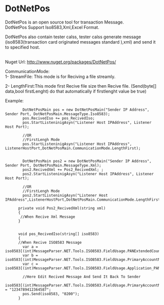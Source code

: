 # DotNetPos
DotNetPos is an open source tool for transaction Message.</br>
DotNetPos Support Iso8583,Xml,Excel Format.</br>

DotNetPos also contain tester calss, tester calss generate message (iso8583(transaction card originated messages standard ),xml) and send it to specified host.</br></br>

Nuget Url: http://www.nuget.org/packages/DotNetPos/ </br>

CommunicationMode:</br>
1- StreamFile: This mode is for Reciving a file streamly.

2- LengthFirst:This mode first Recive file size then Recive file.
(Send(byte[] data,bool firstLenght) do that automatically if firstlenght value be true)

Example:</br>

            DotNetPosMain pos = new DotNetPosMain("Sender IP Address", Sender Port, DotNetPosMain.MessageType.Iso8583);
            pos.RecivedIso += pos_RecivedIso;
            pos.StartListeninigAsyn("Listener Host IPAddress", Listener Host Port);

            //OR
            //FirstLengh Mode
            pos.StartListeninigAsyn("Listener Host IPAddress", ListenerHostPort,DotNetPosMain.CommunicationMode.LengthFirst);
            
            
            DotNetPosMain pos2 = new DotNetPosMain("Sender IP Address", Sender Port, DotNetPosMain.MessageType.Xml);
            pos2.RecivedXml += Pos2_RecivedXml; ;
            pos2.StartListeninigAsyn("Listener Host IPAddress", Listener Host Port);
            
            //OR
            //FirstLengh Mode
            pos2.StartListeninigAsyn("Listener Host IPAddress",ListenerHostPort,DotNetPosMain.CommunicationMode.LengthFirst);
            
          private void Pos2_RecivedXml(string xml)
          {
           //When Recive Xml Message
          }


          void pos_RecivedIso(string[] iso8583)
          {
          //When Recive ISO8583 Message
            var a = iso8583[(int)MessageParser.NET.Tools.ISO8583.FieldUsage.PANExtendedCountryCode];
            var b = iso8583[(int)MessageParser.NET.Tools.ISO8583.FieldUsage.PrimaryAccountNumber_PAN];
            var c = iso8583[(int)MessageParser.NET.Tools.ISO8583.FieldUsage.Application_PAN_Sequencenumber];
            
            //Here Edit Recived Message And Send It Back To Sender
            iso8583[(int)MessageParser.NET.Tools.ISO8583.FieldUsage.PrimaryAccountNumber_PAN] = "1234789412364587";
            pos.Send(iso8583, "0200");
          }
